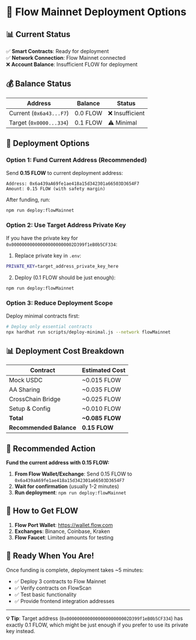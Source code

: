 # 🚀 Flow Mainnet Deployment Options

## 📊 Current Status

✅ **Smart Contracts**: Ready for deployment  
✅ **Network Connection**: Flow Mainnet connected  
❌ **Account Balance**: Insufficient FLOW for deployment  

## 💰 Balance Status

| Address | Balance | Status |
|---------|---------|--------|
| Current (`0x6a43...F7`) | 0.0 FLOW | ❌ Insufficient |
| Target (`0x0000...334`) | 0.1 FLOW | ⚠️ Minimal |

## 🎯 Deployment Options

### Option 1: Fund Current Address (Recommended)

Send **0.15 FLOW** to current deployment address:
```
Address: 0x6a439aA69fe1ae418a15d342301a66503D3654F7
Amount: 0.15 FLOW (with safety margin)
```

After funding, run:
```bash
npm run deploy:flowMainnet
```

### Option 2: Use Target Address Private Key

If you have the private key for `0x000000000000000000000002D399f1eB0b5CF334`:

1. Replace private key in `.env`:
```bash
PRIVATE_KEY=target_address_private_key_here
```

2. Deploy (0.1 FLOW should be just enough):
```bash
npm run deploy:flowMainnet
```

### Option 3: Reduce Deployment Scope

Deploy minimal contracts first:
```bash
# Deploy only essential contracts
npx hardhat run scripts/deploy-minimal.js --network flowMainnet
```

## 📊 Deployment Cost Breakdown

| Contract | Estimated Cost |
|----------|---------------|
| Mock USDC | ~0.015 FLOW |
| AA Sharing | ~0.035 FLOW |
| CrossChain Bridge | ~0.025 FLOW |
| Setup & Config | ~0.010 FLOW |
| **Total** | **~0.085 FLOW** |
| **Recommended Balance** | **0.15 FLOW** |

## 🎯 Recommended Action

**Fund the current address with 0.15 FLOW:**

1. **From Flow Wallet/Exchange**: Send 0.15 FLOW to `0x6a439aA69fe1ae418a15d342301a66503D3654F7`
2. **Wait for confirmation** (usually 1-2 minutes)
3. **Run deployment**: `npm run deploy:flowMainnet`

## 📱 How to Get FLOW

1. **Flow Port Wallet**: https://wallet.flow.com
2. **Exchanges**: Binance, Coinbase, Kraken
3. **Flow Faucet**: Limited amounts for testing

## 🚀 Ready When You Are!

Once funding is complete, deployment takes ~5 minutes:
- ✅ Deploy 3 contracts to Flow Mainnet
- ✅ Verify contracts on FlowScan  
- ✅ Test basic functionality
- ✅ Provide frontend integration addresses

---

**💡 Tip**: Target address (`0x000000000000000000000002D399f1eB0b5CF334`) has exactly 0.1 FLOW, which might be just enough if you prefer to use its private key instead.